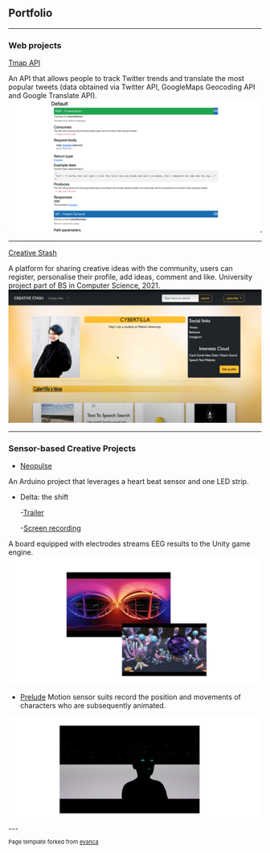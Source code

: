## Portfolio

---

### Web projects 

[Tmap API](https://github.com/cybertilla/Tmap)

An API that allows people to track Twitter trends and translate the most popular tweets
(data obtained via Twitter API, GoogleMaps Geocoding API and Google Translate API).
<img src="images/tmap.jpg?raw=true"/>

---
[Creative Stash](https://github.com/pontusnordstrom89/CreativeStash)

A platform for sharing creative ideas with the community,
users can register, personalise their profile, add ideas, comment and like.
University project part of BS in Computer Science, 2021.
<img src="images/creativestash.jpg?raw=true"/>

---
### Sensor-based Creative Projects
- [Neopulse](https://github.com/cybertilla/Neopulse)

An Arduino project that leverages a heart beat sensor and one LED strip.

- Delta: the shift

    -[Trailer](https://vimeo.com/manage/videos/321040232)

    -[Screen recording](https://vimeo.com/manage/videos/321041193)

A board equipped with electrodes streams EEG results to the Unity game engine.
<img src="images/delta.jpg?raw=true"/>


- [Prelude](https://vimeo.com/manage/videos/322285903)
Motion sensor suits record the position and movements of characters who are subsequently animated.
<img src="images/prelude.jpg?raw=true"/>
---





<p style="font-size:11px">Page template forked from <a href="https://github.com/evanca/quick-portfolio">evanca</a></p>
<!-- Remove above link if you don't want to attibute -->
